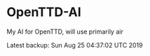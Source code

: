 # OpenTTD-AI
My AI for OpenTTD, will use primarily air

Latest backup: Sun Aug 25 04:37:02 UTC 2019
